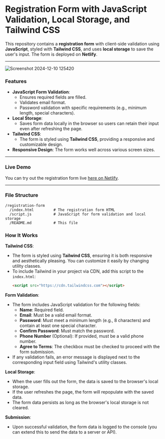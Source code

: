 
# Registration Form with JavaScript Validation, Local Storage, and Tailwind CSS

This repository contains a **registration form** with client-side validation using **JavaScript**, styled with **Tailwind CSS**, and uses **local storage** to save the user's input. The form is deployed on **Netlify**.

---

![Screenshot 2024-12-10 125420](https://github.com/user-attachments/assets/622e167e-d3b9-4332-a24c-6900bf525843)


###  Features
- **JavaScript Form Validation**:
  - Ensures required fields are filled.
  - Validates email format.
  - Password validation with specific requirements (e.g., minimum length, special characters).
- **Local Storage**:
  - Saves form data locally in the browser so users can retain their input even after refreshing the page.
- **Tailwind CSS**:
  - The form is styled using **Tailwind CSS**, providing a responsive and customizable design.
- **Responsive Design**: The form works well across various screen sizes.

---

###  Live Demo

You can try out the registration form live [here on Netlify](https://candid-fudge-0fa662.netlify.app/).

---


###  File Structure

```plaintext
/registration-form
  /index.html         # The registration form HTML
  /script.js          # JavaScript for form validation and local storage
  /README.md          # This file
```

### How It Works

**Tailwind CSS**:

- The form is styled using **Tailwind CSS**, ensuring it is both responsive and aesthetically pleasing. You can customize it easily by changing utility classes.
- To include Tailwind in your project via CDN, add this script to the `index.html`:
  ```html
  <script src="https://cdn.tailwindcss.com"></script>
  ```

**Form Validation**:

- The form includes JavaScript validation for the following fields:
  - **Name**: Required field.
  - **Email**: Must be a valid email format.
  - **Password**: Must meet a minimum length (e.g., 8 characters) and contain at least one special character.
  - **Confirm Password**: Must match the password.
  - **Phone Number** (Optional): If provided, must be a valid phone number.
  - **Agree to Terms**: The checkbox must be checked to proceed with the form submission.
- If any validation fails, an error message is displayed next to the corresponding input field using Tailwind's utility classes.

**Local Storage**:

- When the user fills out the form, the data is saved to the browser's local storage.
- If the user refreshes the page, the form will repopulate with the saved data.
- The form data persists as long as the browser's local storage is not cleared.

**Submission**:

- Upon successful validation, the form data is logged to the console (you can extend this to send the data to a server or API).






